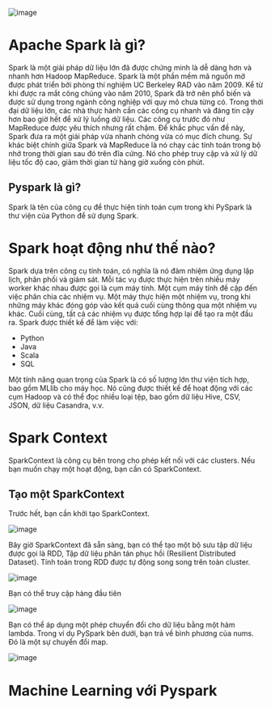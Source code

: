 ![image](https://user-images.githubusercontent.com/49860428/116801466-7e448180-ab34-11eb-9a5c-dc115aa67f9b.png)
# Apache Spark là gì?
  Spark là một giải pháp dữ liệu lớn đã được chứng minh là dễ dàng hơn và nhanh hơn Hadoop MapReduce. Spark là một phần mềm mã nguồn mở được phát triển bởi phòng thí nghiệm UC Berkeley RAD vào năm 2009. Kể từ khi được ra mắt công chúng vào năm 2010, Spark đã trở nên phổ biến và được sử dụng trong ngành công nghiệp với quy mô chưa từng có.
  Trong thời đại dữ liệu lớn, các nhà thực hành cần các công cụ nhanh và đáng tin cậy hơn bao giờ hết để xử lý luồng dữ liệu. Các công cụ trước đó như MapReduce được yêu thích nhưng rất chậm. Để khắc phục vấn đề này, Spark đưa ra một giải pháp vừa nhanh chóng vừa có mục đích chung. Sự khác biệt chính giữa Spark và MapReduce là nó chạy các tính toán trong bộ nhớ trong thời gian sau đó trên đĩa cứng. Nó cho phép truy cập và xử lý dữ liệu tốc độ cao, giảm thời gian từ hàng giờ xuống còn phút.

## Pyspark là gì? 
  Spark là tên của công cụ để thực hiện tính toán cụm trong khi PySpark là thư viện của Python để sử dụng Spark.
  
# Spark hoạt động như thế nào?
  Spark dựa trên công cụ tính toán, có nghĩa là nó đảm nhiệm ứng dụng lập lịch, phân phối và giám sát. Mỗi tác vụ được thực hiện trên nhiều máy worker khác nhau được gọi là cụm máy tính. Một cụm máy tính đề cập đến việc phân chia các nhiệm vụ. Một máy thực hiện một nhiệm vụ, trong khi những máy khác đóng góp vào kết quả cuối cùng thông qua một nhiệm vụ khác. Cuối cùng, tất cả các nhiệm vụ được tổng hợp lại để tạo ra một đầu ra.
  Spark được thiết kế để làm việc với:
  - Python
  - Java
  - Scala
  - SQL
  
  Một tính năng quan trọng của Spark là có số lượng lớn thư viện tích hợp, bao gồm MLlib cho máy học. Nó cũng được thiết kế để hoạt động với các cụm Hadoop và có thể đọc nhiều loại tệp, bao gồm dữ liệu Hive, CSV, JSON, dữ liệu Casandra, v.v.
# Spark Context
SparkContext là công cụ bên trong cho phép kết nối với các clusters. Nếu bạn muốn chạy một hoạt động, bạn cần có SparkContext.
## Tạo một SparkContext
 Trước hết, bạn cần khởi tạo SparkContext.
 
 ![image](https://user-images.githubusercontent.com/49860428/116804834-392c4980-ab4c-11eb-9b3c-06bd9d0abece.png)
 
  Bây giờ SparkContext đã sẵn sàng, bạn có thể tạo một bộ sưu tập dữ liệu được gọi là RDD, Tập dữ liệu phân tán phục hồi (Resilient Distributed Dataset). Tính toán trong RDD được tự động song song trên toàn cluster.

![image](https://user-images.githubusercontent.com/49860428/116804862-7bee2180-ab4c-11eb-931d-cd61e687e744.png)

  Bạn có thể truy cập hàng đầu tiên

![image](https://user-images.githubusercontent.com/49860428/116804897-cff90600-ab4c-11eb-9d97-3af906e8fb47.png)

  Bạn có thể áp dụng một phép chuyển đổi cho dữ liệu bằng một hàm lambda. Trong ví dụ PySpark bên dưới, bạn trả về bình phương của nums. Đó là một sự chuyển đổi map.

![image](https://user-images.githubusercontent.com/49860428/116804910-ed2dd480-ab4c-11eb-890a-cd7cd0833b3b.png)

  
# Machine Learning với Pyspark
